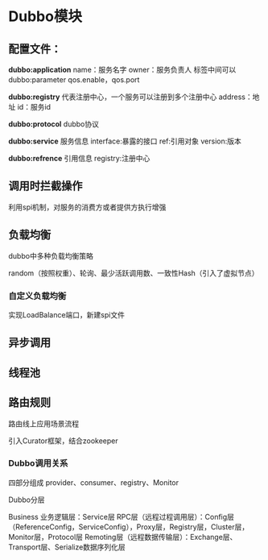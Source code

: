 # Dubbo模块

## 配置文件：

**dubbo:application**     name：服务名字 owner：服务负责人  标签中间可以dubbo:parameter qos.enable，qos.port

**dubbo:registry**  代表注册中心，一个服务可以注册到多个注册中心 address：地址   id：服务id

**dubbo:protocol**  dubbo协议

**dubbo:service** 服务信息 interface:暴露的接口 ref:引用对象 version:版本

**dubbo:refrence** 引用信息 registry:注册中心

## 调用时拦截操作

利用spi机制，对服务的消费方或者提供方执行增强

## 负载均衡

dubbo中多种负载均衡策略

random（按照权重）、轮询、最少活跃调用数、一致性Hash（引入了虚拟节点）

### 自定义负载均衡

实现LoadBalance端口，新建spi文件

## 异步调用

## 线程池

## 路由规则

路由线上应用场景流程

引入Curator框架，结合zookeeper

### Dubbo调用关系

四部分组成 provider、consumer、registry、Monitor

Dubbo分层

Business 业务逻辑层：Service层
RPC层（远程过程调用层）：Config层（ReferenceConfig，ServiceConfig），Proxy层，Registry层，Cluster层，Monitor层，Protocol层
Remoting层（远程数据传输层）：Exchange层、Transport层、Serialize数据序列化层















